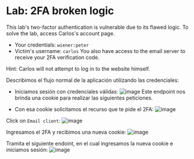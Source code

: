 # Lab: 2FA broken logic

This lab's two-factor authentication is vulnerable due to its flawed logic. To solve the lab, access Carlos's account page.

- Your credentials: `wiener:peter`
- Victim's username: `carlos`
You also have access to the email server to receive your 2FA verification code.

Hint: Carlos will not attempt to log in to the website himself.


Describimos el flujo normal de la aplicación utilizando las credenciales:

- Iniciamos sesión con credenciales válidas:
![image](https://github.com/user-attachments/assets/64f381fa-5fc7-48ff-8b00-4ba03740cfda)
 Este endpoint nos brinda una cookie para realizar las siguientes peticiones.

- Con esa cookie solicitamos el recurso que te pide el 2FA:
![image](https://github.com/user-attachments/assets/2c5f499b-9ea8-411d-9864-aeae13b42afa)

Click on `Email client`:
![image](https://github.com/user-attachments/assets/85d1ea4c-91ae-4ae1-995a-8ad474f77157)

Ingresamos el 2FA y recibimos una nueva cookie:
![image](https://github.com/user-attachments/assets/8ea23f39-d282-4c5a-b3a3-62f613921456)

Tramita el siguiente endoint, en el cual ingresamos la nueva cookie e iniciamos sesión:
![image](https://github.com/user-attachments/assets/5533b462-fa84-416e-87bc-f4b6eb7bd634)


